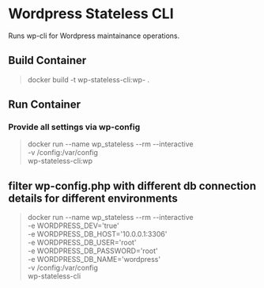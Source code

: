 
# Wordpress Stateless CLI

Runs wp-cli for Wordpress maintainance operations.

## Build Container
> docker build -t wp-stateless-cli:wp-<version> .

## Run Container

### Provide all settings via wp-config
> docker run --name wp_stateless --rm  --interactive \
-v /config:/var/config \
wp-stateless-cli:wp

## filter wp-config.php with different db connection details for different environments
> docker run --name wp_stateless --rm  --interactive \
-e WORDPRESS_DEV='true' \
-e WORDPRESS_DB_HOST='10.0.0.1:3306' \
-e WORDPRESS_DB_USER='root' \
-e WORDPRESS_DB_PASSWORD='root' \
-e WORDPRESS_DB_NAME='wordpress' \
-v /config:/var/config \
wp-stateless-cli
